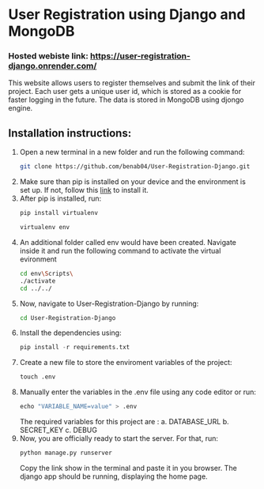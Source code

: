 # User Registration using Django and MongoDB

### Hosted webiste link: https://user-registration-django.onrender.com/

This website allows users to register themselves and submit the link of their project. Each user gets a unique user id, which is stored as a cookie for faster logging in the future.
The data is stored in MongoDB using djongo engine.

## Installation instructions:

1. Open a new terminal in a new folder and run the following command:
   ```bash
   git clone https://github.com/benab04/User-Registration-Django.git
   ```
2. Make sure than pip is installed on your device and the environment is set up.
   If not, follow this [link](https://pip.pypa.io/en/stable/installation/) to install it.
3. After pip is installed, run:
   ```python
   pip install virtualenv
   ```
   ```python
   virtualenv env
   ```
4. An additional folder called env would have been created. Navigate inside it and run the following command to activate the virtual evironment
   ```bash
   cd env\Scripts\
   ./activate
   cd ../../
   ```
5. Now, navigate to User-Registration-Django by running:
   ```bash
   cd User-Registration-Django
   ```
6. Install the dependencies using:
   ```python
   pip install -r requirements.txt
   ```
7. Create a new file to store the enviroment variables of the project:
   ```python
   touch .env
   ```
8. Manually enter the variables in the .env file using any code editor or run:
    ```python
   echo "VARIABLE_NAME=value" > .env
    ```
    The required variables for this project are :
   a. DATABASE_URL
   b. SECRET_KEY
   c. DEBUG
9. Now, you are officially ready to start the server. For that, run:
    ```python
    python manage.py runserver
    ```
    Copy the link show in the terminal and paste it in you browser. The django app should be running, displaying the home page.
